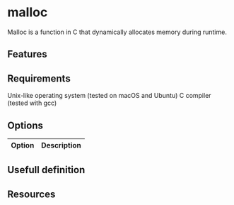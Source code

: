 # malloc

Malloc is a function in C that dynamically allocates memory during runtime.

## Features

## Requirements

Unix-like operating system (tested on macOS and Ubuntu)
C compiler (tested with gcc)

## Options

| Option | Description |
| ------ | ----------- |

## Usefull definition

## Resources
